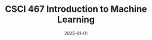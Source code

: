 ---
title: "CSCI 467 Introduction to Machine Learning"
collection: teaching
type: "Undergraduate course"
permalink: /teaching/2025-spring-ml
venue: "University of Southern California"
date: 2025-01-01
location: "Los Angeles, CA"
semester: "Spring 2025"
---